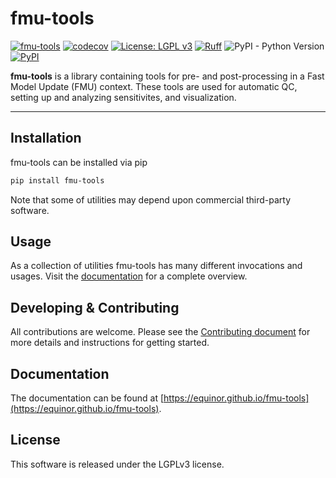 # fmu-tools

[![fmu-tools](https://github.com/equinor/fmu-tools/actions/workflows/fmu-tools.yml/badge.svg)](https://github.com/equinor/fmu-tools/actions/workflows/fmu-tools.yml)
[![codecov](https://codecov.io/gh/equinor/fmu-tools/branch/master/graph/badge.svg)](https://codecov.io/gh/equinor/fmu-tools)
[![License: LGPL v3](https://img.shields.io/github/license/equinor/fmu-tools)](https://www.gnu.org/licenses/lgpl-3.0)
[![Ruff](https://img.shields.io/endpoint?url=https://raw.githubusercontent.com/astral-sh/ruff/main/assets/badge/v2.json)](https://github.com/astral-sh/ruff)
![PyPI - Python Version](https://img.shields.io/pypi/pyversions/fmu-tools.svg)
[![PyPI](https://img.shields.io/pypi/v/fmu-tools.svg)](https://pypi.org/project/fmu-tools/)

**fmu-tools** is a library containing tools for pre- and post-processing in a
Fast Model Update (FMU) context. These tools are used for automatic QC,
setting up and analyzing sensitivites, and visualization.

---

## Installation

fmu-tools can be installed via pip

```sh
pip install fmu-tools
```

Note that some of utilities may depend upon commercial third-party
software.

## Usage

As a collection of utilities fmu-tools has many different invocations and
usages. Visit the [documentation](https://equinor.github.io/fmu-tools)
for a complete overview.

## Developing & Contributing

All contributions are welcome. Please see the
[Contributing document](https://equinor.github.io/fmu-tools/contributing.html)
for more details and instructions for getting started.

## Documentation

The documentation can be found at
[https://equinor.github.io/fmu-tools](https://equinor.github.io/fmu-tools).

## License

This software is released under the LGPLv3 license.
